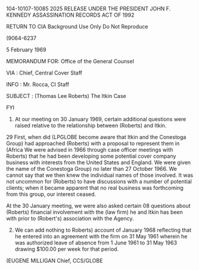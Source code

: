 104-10107-10085 2025 RELEASE UNDER THE PRESIDENT JOHN F. KENNEDY ASSASSINATION RECORDS ACT OF 1992

RETURN TO CIA
Background Use Only
Do Not Reproduce

(9064-6237

5 February 1969

MEMORANDUM FOR: Office of the General Counsel

VIA : Chief, Central Cover Staff

INFO : Mr. Rocca, CI Staff

SUBJECT : (Thomas Lee Roberts) The Itkin Case

FYI

1. At our meeting on 30 January 1969, certain additional questions were raised relative to the relationship between (Roberts) and Itkin.

29
First, when did (LPGLOBE become aware that Itkin and the
Conestoga Group) had approached (Roberts) with a proposal to represent them in (Africa We were advised in 1966 through case officer meetings with Roberts) that he had been developing some potential cover company business with interests from the United States and England. We were given the name of the Conestoga Group) no later than 27 October 1966. We cannot say that we then knew the individual names of those involved. It was not uncommon for (Roberts) to have discussions with a number of potential clients; when it became apparent that no real business was forthcoming from this group, our interest ceased.

At the 30 January meeting, we were also asked certain 08 questions about (Roberts) financial involvement with the (law firm) he and Itkin has been with prior to (Robert's) association with the Agency.

2. We can add nothing to Roberts) account of January 1968 reflecting that he entered into an agreement with the firm on 31 May 1961 wherein he was authorized leave of absence from 1 June 1961 to 31 May 1963 drawing $100.00 per week for that period.

(EUGENE MILLIGAN
Chief, CCS/GLOBE
